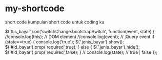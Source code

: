 # my-shortcode
short code
kumpulan short code untuk coding ku

$('#is_bayar').on('switchChange.bootstrapSwitch', function(event, state) {
  //console.log(this); // DOM element
  //console.log(event); // jQuery event
  if (state==true) {
    console.log('true');
    $('.jenis_bayar').show();
    $('#id_bayar').prop('required',true);
  } else {
    $('.jenis_bayar').hide();
    $('#id_bayar').prop('required',false);
  }
 // console.log(state); // true | false
});
